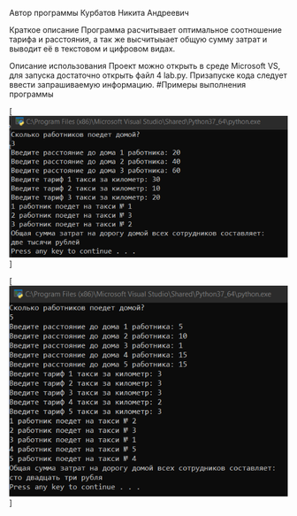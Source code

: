 Автор программы
Курбатов Никита Андреевич

Краткое описание
Программа расчитывает оптимальное соотношение тарифа и расстояния, а так же высчитыыает общую сумму затрат и выводит её в текстовом и цифровом видах.

Описание использования
Проект можно открыть в среде Microsoft VS, для запуска достаточно открыть файл 4 lab.py. Призапуске кода следует ввести запрашиваемую информацию. #Примеры выполнения программы

[![пример 1](https://github.com/clre4mer/lab-4/blob/main/3.png)]

[![пример 2](https://github.com/clre4mer/lab-4/blob/main/5.png)]

